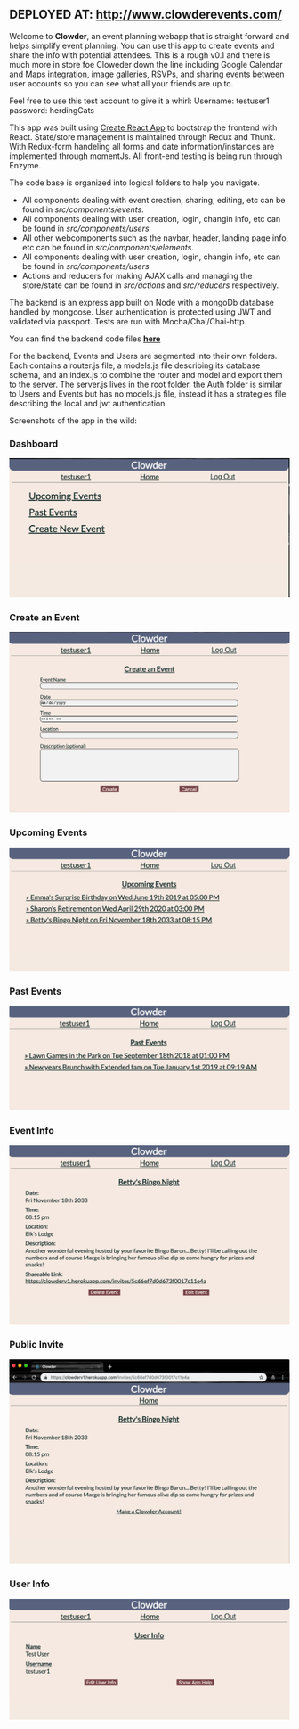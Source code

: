 ## DEPLOYED AT: http://www.clowderevents.com/

Welcome to **Clowder**, an event planning webapp that is straight forward and helps simplify event planning. You can use this app to create events and share the info with potential attendees. This is a rough v0.1 and there is much more in store foe Cloweder down the line including Google Calendar and Maps integration, image galleries, RSVPs, and sharing events between user accounts so you can see what all your friends are up to.

Feel free to use this test account to give it a whirl:
Username: testuser1
password: herdingCats


This app was built using [Create React App](https://github.com/facebookincubator/create-react-app) to bootstrap the frontend with React. State/store management is maintained through Redux and Thunk. With Redux-form handeling all forms and date information/instances are implemented through momentJs. All front-end testing is being run through Enzyme.

The code base is organized into logical folders to help you navigate. 

* All components dealing with event creation, sharing, editing, etc can be found in *src/components/events*.
* All components dealing with user creation, login, changin info, etc can be found in *src/components/users*
* All other webcomponents such as the navbar, header, landing page info, etc can be found in *src/components/elements*.
* All components dealing with user creation, login, changin info, etc can be found in *src/components/users*
* Actions and reducers for making AJAX calls and managing the store/state can be found in *src/actions* and *src/reducers* respectively.

The backend is an express app built on Node with a mongoDb database handled by mongoose. User authentication is protected using JWT and validated via passport. Tests are run with Mocha/Chai/Chai-http. 

You can find the backend code files [**here**](https://github.com/thinkful-ei27/clowder-app-v1-server)

For the backend, Events and Users are segmented into their own folders. Each contains a router.js file, a models.js file describing its database schema, and an index.js to combine the router and model and export them to the server. The server.js lives in the root folder. the Auth folder is similar to Users and Events but has no models.js file, instead it has a strategies file describing the local and jwt authentication.

Screenshots of the app in the wild:

### Dashboard
![Dashboard](/images/README/Dashboard.png)

### Create an Event
![CreateEvent Page](/images/README/CreateEvent.png)

### Upcoming Events
![List of Upcoming Events](/images/README/Upcoming.png)

### Past Events
![List of Past Events](/images/README/Past.png)

### Event Info
![Event Info Page](/images/README/Event.png)

### Public Invite
![Public Invite Page](/images/README/Invite.png)

### User Info
![User Info Page](/images/README/UserInfo.png)

